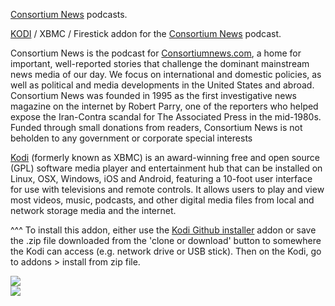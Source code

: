 <a href="https://consortiumnews.com/">Consortium News</a> podcasts.<br>

<a href="kodi.tv">KODI<a> / XBMC / Firestick addon for the <a href="https://consortiumnews.com/">Consortium News</a> podcast.<br>

Consortium News is the podcast for <a href="https://consortiumnews.com/">Consortiumnews.com</a>, a home for important, well-reported stories that challenge the dominant mainstream news media of our day. We focus on international and domestic policies, as well as political and media developments in the United States and abroad.  Consortium News was founded in 1995 as the first investigative news magazine on the internet by Robert Parry, one of the reporters who helped expose the Iran-Contra scandal for The Associated Press in the mid-1980s. Funded through small donations from readers, Consortium News is not beholden to any government or corporate special interests<br>

<a href="www.kodi.tv">Kodi</a> (formerly known as XBMC) is an award-winning free and open source (GPL) software media player and entertainment hub that can be installed on Linux, OSX, Windows, iOS and Android, featuring a 10-foot user interface for use with televisions and remote controls. It allows users to play and view most videos, music, podcasts, and other digital media files from local and network storage media and the internet.<br>

^^^ To install this addon, either use the <a href="https://www.tvaddons.co/github-browser-kodi/">Kodi Github installer</a> addon or save the .zip file downloaded from the 'clone or download' button to somewhere the Kodi can access (e.g. network drive or USB stick). Then on the Kodi, go to addons > install from zip file.<br>

<img src="https://ssl-static.libsyn.com/p/assets/d/c/1/0/dc10ba58acef6bb3/Consortium_News_v4_1400.jpg">
<br><a href="http://www.kodi.tv"><img src="https://kodi.tv/sites/default/files/page/field_image/about--devices.jpg">
